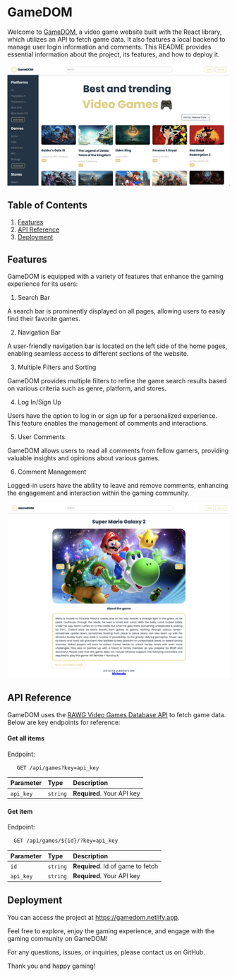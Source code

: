 # GameDOM

Welcome to [GameDOM](https://gamedom.netlify.app), a video game website built with the React library, which utilizes an API to fetch game data. It also features a local backend to manage user login information and comments. This README provides essential information about the project, its features, and how to deploy it.

![Alt text](src/assets/gamedom-preview.png)

## Table of Contents

1. [Features](#features)
2. [API Reference](#api-reference)
3. [Deployment](#deployment)

## Features

GameDOM is equipped with a variety of features that enhance the gaming experience for its users:

1. Search Bar

A search bar is prominently displayed on all pages, allowing users to easily find their favorite games.

2. Navigation Bar

A user-friendly navigation bar is located on the left side of the home pages, enabling seamless access to different sections of the website.

3. Multiple Filters and Sorting

GameDOM provides multiple filters to refine the game search results based on various criteria such as genre, platform, and stores.

4. Log In/Sign Up

Users have the option to log in or sign up for a personalized experience. This feature enables the management of comments and interactions.

5. User Comments

GameDOM allows users to read all comments from fellow gamers, providing valuable insights and opinions about various games.

6. Comment Management

Logged-in users have the ability to leave and remove comments, enhancing the engagement and interaction within the gaming community.

![Alt text](src/assets/gamedom-preview-2.png)

## API Reference

GameDOM uses the [RAWG Video Games Database API](https://api.rawg.io) to fetch game data. Below are key endpoints for reference:

#### Get all items

Endpoint:

```http
   GET /api/games?key=api_key
```

| Parameter | Type     | Description                |
| :-------- | :------- | :------------------------- |
| `api_key` | `string` | **Required**. Your API key |

#### Get item

Endpoint:

```http
  GET /api/games/${id}/?key=api_key

```

| Parameter | Type     | Description                       |
| :-------- | :------- | :-------------------------------- |
| `id`      | `string` | **Required**. Id of game to fetch |
| `api_key` | `string` | **Required**. Your API key        |

## Deployment

You can access the project at https://gamedom.netlify.app.

Feel free to explore, enjoy the gaming experience, and engage with the gaming community on GameDOM!

For any questions, issues, or inquiries, please contact us on GitHub.

Thank you and happy gaming!
